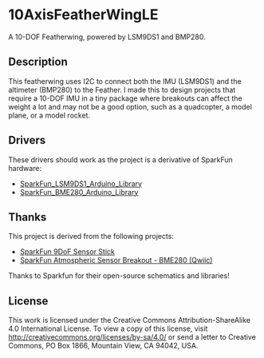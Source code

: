 # 10AxisFeatherWingLE #
A 10-DOF Featherwing, powered by LSM9DS1 and BMP280.

## Description ##
This featherwing uses I2C to connect both the IMU (LSM9DS1) and the altimeter (BMP280) to the Feather.
I made this to design projects that require a 10-DOF IMU in a tiny package where breakouts can affect the weight a lot and may not be a good option, such as a quadcopter, a model plane, or a model rocket.

## Drivers ##
These drivers should work as the project is a derivative of SparkFun hardware:
  - [SparkFun_LSM9DS1_Arduino_Library](https://github.com/sparkfun/SparkFun_LSM9DS1_Arduino_Library)
  - [SparkFun_BME280_Arduino_Library](https://github.com/sparkfun/SparkFun_BME280_Arduino_Library)

## Thanks ##
This project is derived from the following projects:
  - [SparkFun 9DoF Sensor Stick](https://github.com/sparkfun/9DOF_Sensor_Stick)
  - [SparkFun Atmospheric Sensor Breakout - BME280 (Qwiic)](https://github.com/sparkfun/Qwiic_Atmospheric_Sensor_Breakout_BME280)

Thanks to Sparkfun for their open-source schematics and libraries!

## License ##
This work is licensed under the Creative Commons Attribution-ShareAlike 4.0 International License. To view a copy of this license, visit http://creativecommons.org/licenses/by-sa/4.0/ or send a letter to Creative Commons, PO Box 1866, Mountain View, CA 94042, USA.